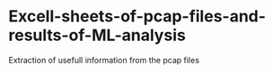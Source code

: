 # Excell-sheets-of-pcap-files-and-results-of-ML-analysis
Extraction of usefull information from the pcap files
